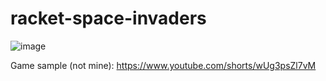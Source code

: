 # racket-space-invaders

![image](https://github.com/user-attachments/assets/284cc63d-24dd-4fa1-84cc-a6b939db362e)

Game sample (not mine): https://www.youtube.com/shorts/wUg3psZl7vM
